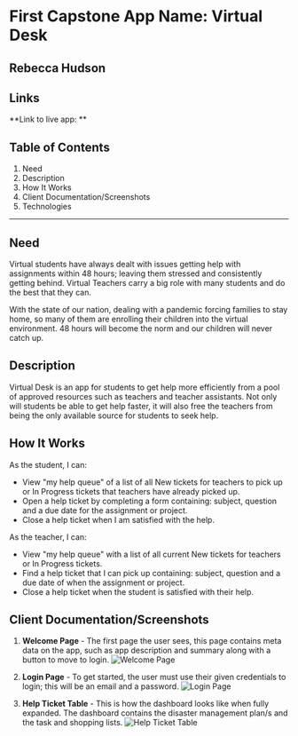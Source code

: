# First Capstone App Name: Virtual Desk

## Rebecca Hudson

## Links

**Link to live app: **

## Table of Contents

1. Need
2. Description
3. How It Works
4. Client Documentation/Screenshots
5. Technologies

---

## Need

Virtual students have always dealt with issues getting help with assignments within 48 hours; leaving them stressed and consistently getting behind. Virtual Teachers carry a big role with many students and do the best that they can.

With the state of our nation, dealing with a pandemic forcing families to stay home, so many of them are enrolling their children into the virtual environment. 48 hours will become the norm and our children will never catch up.

## Description

Virtual Desk is an app for students to get help more efficiently from a pool of approved resources such as teachers and teacher assistants. Not only will students be able to get help faster, it will also free the teachers from being the only available source for students to seek help.


## How It Works

As the student, I can:

- View "my help queue" of a list of all New tickets for teachers to pick up or In Progress tickets that teachers have already picked up.
- Open a help ticket by completing a form containing: subject, question and a due date for the assignment or project.
- Close a help ticket when I am satisfied with the help.

As the teacher, I can:

- View "my help queue" with a list of all current New tickets for teachers or In Progress tickets.
- Find a help ticket that I can pick up containing: subject, question and a due date of when the assignment or project.
- Close a help ticket when the student is satisfied with their help.


## Client Documentation/Screenshots

1. **Welcome Page** - The first page the user sees, this page contains meta data on the app, such as app description and summary along with a button to move to login.
   ![Welcome Page]()


2. **Login Page** - To get started, the user must use their given credentials to login; this will be an email and a password.
   ![Login Page]()


8. **Help Ticket Table** - This is how the dashboard looks like when fully expanded. The dashboard contains the disaster management plan/s and the task and shopping lists.
   ![Help Ticket Table]()

